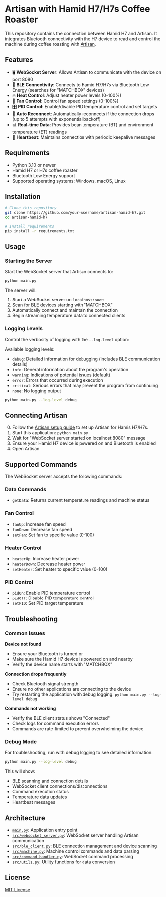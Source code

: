 # Artisan with Hamid H7/H7s Coffee Roaster

This repository contains the connection between Hamid H7 and Artisan. It integrates Bluetooth connectivity with the H7 device to read and control the machine during coffee roasting with [Artisan](https://github.com/artisan-roaster-scope/artisan).

## Features

- 🖥️ **WebSocket Server**: Allows Artisan to communicate with the device on port 8080
- 🔌 **BLE Connectivity**: Connects to Hamid H7/H7s via Bluetooth Low Energy (searches for "MATCHBOX" devices)
- 🔥 **Heat Control**: Adjust heater power levels (0-100%)
- 💨 **Fan Control**: Control fan speed settings (0-100%)
- 🎛️ **PID Control**: Enable/disable PID temperature control and set targets
- 🔄 **Auto Reconnect**: Automatically reconnects if the connection drops (up to 5 attempts with exponential backoff)
- 📊 **Real-time Data**: Provides bean temperature (BT) and environment temperature (ET) readings
- 💓 **Heartbeat**: Maintains connection with periodic keepalive messages

## Requirements

- Python 3.10 or newer
- Hamid H7 or H7s coffee roaster
- Bluetooth Low Energy support
- Supported operating systems: Windows, macOS, Linux

## Installation

```bash
# Clone this repository
git clone https://github.com/your-username/artisan-hamid-h7.git
cd artisan-hamid-h7

# Install requirements
pip install -r requirements.txt
```

## Usage

### Starting the Server

Start the WebSocket server that Artisan connects to:

```bash
python main.py
```

The server will:

1. Start a WebSocket server on `localhost:8080`
2. Scan for BLE devices starting with "MATCHBOX"
3. Automatically connect and maintain the connection
4. Begin streaming temperature data to connected clients

### Logging Levels

Control the verbosity of logging with the `--log-level` option:

Available logging levels:

- `debug`: Detailed information for debugging (includes BLE communication details)
- `info`: General information about the program's operation
- `warning`: Indications of potential issues (default)
- `error`: Errors that occurred during execution
- `critical`: Serious errors that may prevent the program from continuing
- `none`: No logging output

```bash
python main.py --log-level debug
```

## Connecting Artisan

0. Follow the [Artisan setup guide](artisan/README.md) to set up Artisan for Hamis H7/H7s.
1. Start this application: `python main.py`
2. Wait for "WebSocket server started on localhost:8080" message
3. Ensure your Hamid H7 device is powered on and Bluetooth is enabled
4. Open Artisan

## Supported Commands

The WebSocket server accepts the following commands:

### Data Commands

- `getData`: Returns current temperature readings and machine status

### Fan Control

- `fanUp`: Increase fan speed
- `fanDown`: Decrease fan speed
- `setFan`: Set fan to specific value (0-100)

### Heater Control

- `heaterUp`: Increase heater power
- `heaterDown`: Decrease heater power
- `setHeater`: Set heater to specific value (0-100)

### PID Control

- `pidOn`: Enable PID temperature control
- `pidOff`: Disable PID temperature control
- `setPID`: Set PID target temperature

## Troubleshooting

### Common Issues

**Device not found**

- Ensure your Bluetooth is turned on
- Make sure the Hamid H7 device is powered on and nearby
- Verify the device name starts with "MATCHBOX"

**Connection drops frequently**

- Check Bluetooth signal strength
- Ensure no other applications are connecting to the device
- Try restarting the application with debug logging: `python main.py --log-level debug`

**Commands not working**

- Verify the BLE client status shows "Connected"
- Check logs for command execution errors
- Commands are rate-limited to prevent overwhelming the device

### Debug Mode

For troubleshooting, run with debug logging to see detailed information:

```bash
python main.py --log-level debug
```

This will show:

- BLE scanning and connection details
- WebSocket client connections/disconnections
- Command execution status
- Temperature data updates
- Heartbeat messages

## Architecture

- [`main.py`](main.py): Application entry point
- [`src/websocket_server.py`](src/websocket_server.py): WebSocket server handling Artisan communication
- [`src/ble_client.py`](src/ble_client.py): BLE connection management and device scanning
- [`src/machine.py`](src/machine.py): Machine control commands and data parsing
- [`src/command_handler.py`](src/command_handler.py): WebSocket command processing
- [`src/utils.py`](src/utils.py): Utility functions for data conversion

## License

[MIT License](LICENSE)
